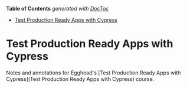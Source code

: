 <!-- START doctoc generated TOC please keep comment here to allow auto update -->
<!-- DON'T EDIT THIS SECTION, INSTEAD RE-RUN doctoc TO UPDATE -->
**Table of Contents**  *generated with [DocToc](https://github.com/thlorenz/doctoc)*

- [Test Production Ready Apps with Cypress](#test-production-ready-apps-with-cypress)

<!-- END doctoc generated TOC please keep comment here to allow auto update -->

# Test Production Ready Apps with Cypress

Notes and annotations for Egghead's [Test Production Ready Apps with Cypress](Test Production Ready Apps with Cypress) course.
